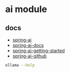 <!--
 * @Author: jackning 270580156@qq.com
 * @Date: 2024-02-02 09:32:36
 * @LastEditors: jackning 270580156@qq.com
 * @LastEditTime: 2024-07-23 11:35:15
 * @Description: bytedesk.com https://github.com/Bytedesk/bytedesk
 *   Please be aware of the BSL license restrictions before installing Bytedesk IM – 
 *  selling, reselling, or hosting Bytedesk IM as a service is a breach of the terms and automatically terminates your rights under the license. 
 *  仅支持企业内部员工自用，严禁私自用于销售、二次销售或者部署SaaS方式销售 
 *  Business Source License 1.1: https://github.com/Bytedesk/bytedesk/blob/main/LICENSE 
 *  contact: 270580156@qq.com 
 *  联系：270580156@qq.com
 * Copyright (c) 2024 by bytedesk.com, All Rights Reserved. 
-->
# ai module

## docs

- [spring-ai](https://spring.io/projects/spring-ai)
- [spring-ai-docs](https://docs.spring.io/spring-ai/reference/index.html)
- [spring-ai-getting-started](https://docs.spring.io/spring-ai/reference/getting-started.html)
- [spring-ai-github](https://github.com/spring-projects/spring-ai)

```bash
ollama --help
```
